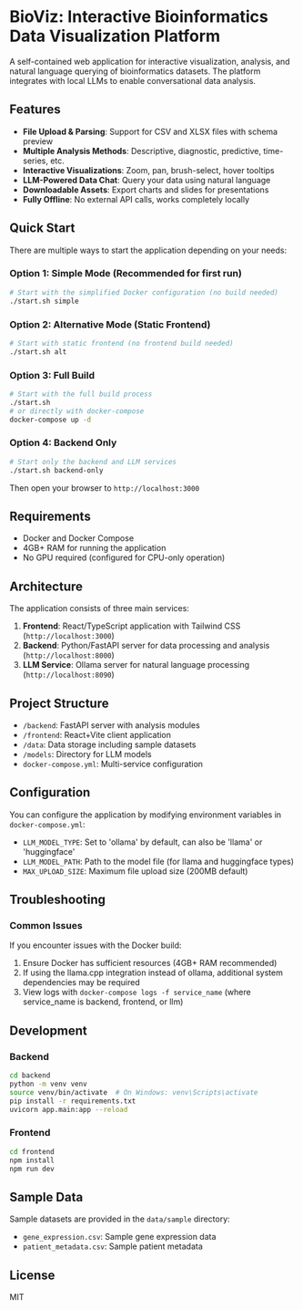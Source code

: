 # BioViz: Interactive Bioinformatics Data Visualization Platform

A self-contained web application for interactive visualization, analysis, and natural language querying of bioinformatics datasets. The platform integrates with local LLMs to enable conversational data analysis.

## Features

- **File Upload & Parsing**: Support for CSV and XLSX files with schema preview
- **Multiple Analysis Methods**: Descriptive, diagnostic, predictive, time-series, etc.
- **Interactive Visualizations**: Zoom, pan, brush-select, hover tooltips
- **LLM-Powered Data Chat**: Query your data using natural language
- **Downloadable Assets**: Export charts and slides for presentations
- **Fully Offline**: No external API calls, works completely locally

## Quick Start

There are multiple ways to start the application depending on your needs:

### Option 1: Simple Mode (Recommended for first run)
```bash
# Start with the simplified Docker configuration (no build needed)
./start.sh simple
```

### Option 2: Alternative Mode (Static Frontend)
```bash
# Start with static frontend (no frontend build needed)
./start.sh alt
```

### Option 3: Full Build
```bash
# Start with the full build process
./start.sh
# or directly with docker-compose
docker-compose up -d
```

### Option 4: Backend Only
```bash
# Start only the backend and LLM services
./start.sh backend-only
```

Then open your browser to `http://localhost:3000`

## Requirements

- Docker and Docker Compose
- 4GB+ RAM for running the application
- No GPU required (configured for CPU-only operation)

## Architecture

The application consists of three main services:

1. **Frontend**: React/TypeScript application with Tailwind CSS (`http://localhost:3000`)
2. **Backend**: Python/FastAPI server for data processing and analysis (`http://localhost:8000`)
3. **LLM Service**: Ollama server for natural language processing (`http://localhost:8090`)

## Project Structure

- `/backend`: FastAPI server with analysis modules
- `/frontend`: React+Vite client application
- `/data`: Data storage including sample datasets
- `/models`: Directory for LLM models
- `docker-compose.yml`: Multi-service configuration

## Configuration

You can configure the application by modifying environment variables in `docker-compose.yml`:

- `LLM_MODEL_TYPE`: Set to 'ollama' by default, can also be 'llama' or 'huggingface'
- `LLM_MODEL_PATH`: Path to the model file (for llama and huggingface types)
- `MAX_UPLOAD_SIZE`: Maximum file upload size (200MB default)

## Troubleshooting

### Common Issues

If you encounter issues with the Docker build:

1. Ensure Docker has sufficient resources (4GB+ RAM recommended)
2. If using the llama.cpp integration instead of ollama, additional system dependencies may be required
3. View logs with `docker-compose logs -f service_name` (where service_name is backend, frontend, or llm)

## Development

### Backend

```bash
cd backend
python -m venv venv
source venv/bin/activate  # On Windows: venv\Scripts\activate
pip install -r requirements.txt
uvicorn app.main:app --reload
```

### Frontend

```bash
cd frontend
npm install
npm run dev
```

## Sample Data

Sample datasets are provided in the `data/sample` directory:
- `gene_expression.csv`: Sample gene expression data
- `patient_metadata.csv`: Sample patient metadata

## License

MIT
